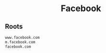 


<h1 align="center">Facebook</h1>  


## Roots


```html
www.facebook.com
m.facebook.com
facebook.com
```  

<br>

